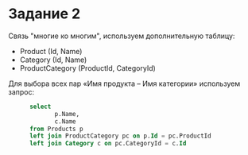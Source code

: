 # Задание 2

Cвязь "многие ко многим", используем дополнительную таблицу:
- Product (Id, Name)  
- Category (Id, Name)  
- ProductCategory (ProductId, CategoryId)  


Для выбора всех пар «Имя продукта – Имя категории» используем запрос:
``` sql
      select 
             p.Name,
             c.Name
      from Products p
      left join ProductCategory pc on p.Id = pc.ProductId
      left join Category c on pc.CategoryId = c.Id
```

